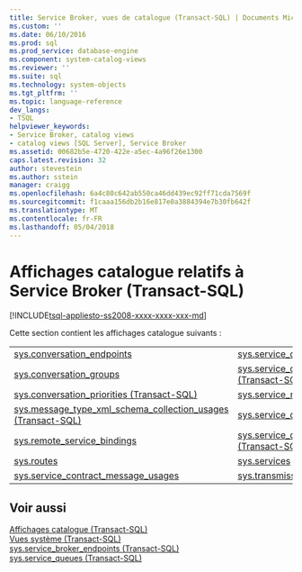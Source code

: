 ```yaml
---
title: Service Broker, vues de catalogue (Transact-SQL) | Documents Microsoft
ms.custom: ''
ms.date: 06/10/2016
ms.prod: sql
ms.prod_service: database-engine
ms.component: system-catalog-views
ms.reviewer: ''
ms.suite: sql
ms.technology: system-objects
ms.tgt_pltfrm: ''
ms.topic: language-reference
dev_langs:
- TSQL
helpviewer_keywords:
- Service Broker, catalog views
- catalog views [SQL Server], Service Broker
ms.assetid: 00682b5e-4720-422e-a5ec-4a96f26e1300
caps.latest.revision: 32
author: stevestein
ms.author: sstein
manager: craigg
ms.openlocfilehash: 6a4c80c642ab550ca46dd439ec92ff71cda7569f
ms.sourcegitcommit: f1caaa156db2b16e817e0a3884394e7b30fb642f
ms.translationtype: MT
ms.contentlocale: fr-FR
ms.lasthandoff: 05/04/2018
---
```

# <a name="service-broker-catalog-views-transact-sql"></a>Affichages catalogue relatifs à Service Broker (Transact-SQL)
[!INCLUDE[tsql-appliesto-ss2008-xxxx-xxxx-xxx-md](../../includes/tsql-appliesto-ss2008-xxxx-xxxx-xxx-md.md)]

  Cette section contient les affichages catalogue suivants :  
  
|||  
|-|-|  
|[sys.conversation_endpoints](../../relational-databases/system-catalog-views/sys-conversation-endpoints-transact-sql.md)|[sys.service_contract_usages](../../relational-databases/system-catalog-views/sys-service-contract-usages-transact-sql.md)|  
|[sys.conversation_groups](../../relational-databases/system-catalog-views/sys-conversation-groups-transact-sql.md)|[sys.service_contracts &#40;Transact-SQL&#41;](../../relational-databases/system-catalog-views/sys-service-contracts-transact-sql.md)|  
|[sys.conversation_priorities &#40;Transact-SQL&#41;](../../relational-databases/system-catalog-views/sys-conversation-priorities-transact-sql.md)|[sys.service_message_types](../../relational-databases/system-catalog-views/sys-service-message-types-transact-sql.md)|  
|[sys.message_type_xml_schema_collection_usages &#40;Transact-SQL&#41;](../../relational-databases/system-catalog-views/sys-message-type-xml-schema-collection-usages-transact-sql.md)|[sys.service_queue_usages](../../relational-databases/system-catalog-views/sys-service-queue-usages-transact-sql.md)|  
|[sys.remote_service_bindings](../../relational-databases/system-catalog-views/sys-remote-service-bindings-transact-sql.md)|[sys.service_queues &#40;Transact-SQL&#41;](../../relational-databases/system-catalog-views/sys-service-queues-transact-sql.md)|  
|[sys.routes](../../relational-databases/system-catalog-views/sys-routes-transact-sql.md)|[sys.services](../../relational-databases/system-catalog-views/sys-services-transact-sql.md)|  
|[sys.service_contract_message_usages](../../relational-databases/system-catalog-views/sys-service-contract-message-usages-transact-sql.md)|[sys.transmission_queue](../../relational-databases/system-catalog-views/sys-transmission-queue-transact-sql.md)|  
  
## <a name="see-also"></a>Voir aussi  
 [Affichages catalogue &#40;Transact-SQL&#41;](../../relational-databases/system-catalog-views/catalog-views-transact-sql.md)   
 [Vues système &#40;Transact-SQL&#41;](http://msdn.microsoft.com/library/35a6161d-7f43-4e00-bcd3-3091f2015e90)   
 [sys.service_broker_endpoints &#40;Transact-SQL&#41;](../../relational-databases/system-catalog-views/sys-service-broker-endpoints-transact-sql.md)   
 [sys.service_queues &#40;Transact-SQL&#41;](../../relational-databases/system-catalog-views/sys-service-queues-transact-sql.md)  
  
  
